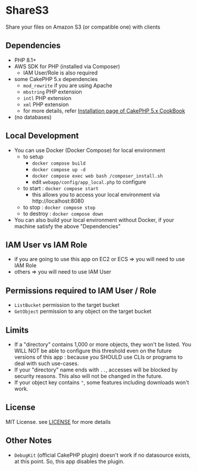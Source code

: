 # ShareS3
Share your files on Amazon S3 (or compatible one) with clients

## Dependencies
- PHP 8.1+
- AWS SDK for PHP (installed via Composer)
    - IAM User/Role is also required
- some CakePHP 5.x dependencies
    - `mod_rewrite` if you are using Apache
    - `mbstring` PHP extension
    - `intl` PHP extension
    - `xml` PHP extension
    - for more details, refer [Installation page of CakePHP 5.x CookBook](https://book.cakephp.org/5/en/installation.html)
- (no databases)

## Local Development
- You can use Docker (Docker Compose) for local environment
    - to setup
        - `docker compose build`
        - `docker compose up -d`
        - `docker compose exec web bash /composer_install.sh`
        - edit `webapp/config/app_local.php` to configure
    - to start : `docker compose start`
        - this allows you to access your local environment via http://localhost:8080
    - to stop : `docker compose stop`
    - to destroy : `docker compose down`
- You can also build your local environment without Docker, if your machine satisfy the above "Dependencies"

## IAM User vs IAM Role
- if you are going to use this app on EC2 or ECS => you will need to use IAM Role
- others => you will need to use IAM User

## Permissions required to IAM User / Role
- `ListBucket` permission to the target bucket
- `GetObject` permission to any object on the target bucket

## Limits
- If a "directory" contains 1,000 or more objects, they won't be listed. You WILL NOT be able to configure this threshold even on the future versions of this app : because you SHOULD use CLIs or programs to deal with such use-cases.
- If your "directory" name ends with `..`, accesses will be blocked by security reasons. This also will not be changed in the future.
- If your object key contains `"`, some features including downloads won't work.

## License
MIT License. see [LICENSE](./LICENSE) for more details

## Other Notes
- `DebugKit` (official CakePHP plugin) doesn't work if no datasource exists, at this point. So, this app disables the plugin.
